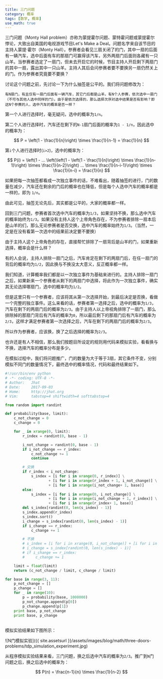 ```yaml
---
title: 三门问题
category: 概率
tags: [数学, 概率]
use_math: true
---
```


三门问题（Monty Hall problem）亦称为蒙提霍尔问题、蒙特霍问题或蒙提霍尔悖论，大致出自美国的电视游戏节目Let's Make a Deal。问题名字来自该节目的主持人蒙提·霍尔（Monty Hall）。参赛者会看见三扇关闭了的门，其中一扇的后面有一辆汽车，选中后面有车的那扇门可赢得该汽车，另外两扇门后面则各藏有一只山羊。当参赛者选定了一扇门，但未去开启它的时候，节目主持人开启剩下两扇门的其中一扇，露出其中一只山羊。主持人其后会问参赛者要不要换另一扇仍然关上的门。作为参赛者究竟要不要换？


讨论这个问题之前，先讨论一下为什么抽签是公平的。我们将问题修改为：

```
有N扇门，有且仅有一扇门后面有一辆汽车，其它门后都是山羊。有N个人参赛，依次选中一扇门（不可与其他人选中同样的门）。由于是依次选择的，那么选择次序对选中结果是否有影响？即这N个参赛的人，选中汽车的概率是否一样？
```

第一个人进行选择时，毫无疑问，选中的概率为`1/n`。

第二个人进行选择时，汽车还在剩下的`N-1`扇门后面的概率为`1 - 1/n`，因此选中的概率为：

$$
P = \left(1 - \frac{1}{n}\right) \times \frac{1}{n-1} = \frac{1}{n}
$$

第`i`个人进行选择时(`i>2`)，选中的概率为：

$$
P(i) = \left(1 - ... \left(\left(1 - \left(1 - \frac{1}{n}\right) \times \frac{1}{n-1}\right) \times \frac{1}{n-2}\right) ... \times \frac{1}{n-i-1}\right) \times \frac{1}{n-i} = \frac{1}{n}
$$

如果把每一次抽签都看成一次独立事件的话，不难看出，随着抽签的进行，门的数量在减少，汽车还在剩余的门后的概率也在降低，但是每个人选中汽车的概率都是一样的，即为 `1/n`。

由此可见，抽签无论先后，其实都是公平的，大家的概率都一样。

回到三门问题，参赛者首次选中汽车的概率为`1/3`，如果坚持不换，那么选中汽车的概率始终为`1/3`。如果没有主持人这个上帝角色存在，不为参赛者排除一扇本后是山羊的们，那么无论参赛者是否交换，选中汽车的概率始终为`1/3`。（当然，一定是在没有看第一次选中的结果前决定要不要换）

由于主持人这个上帝角色的存在，直接帮忙排除了一扇背后是山羊的门，如果重新选择，概率会是什么样？

有的人会说，主持人排除一扇门之后，汽车肯定在剩下的两扇门后，在任一扇门的背后的概率均为`1/2`，因此换与不换没太大意义，反正概率都一样。

我们知道，计算概率我们都是以一次独立事件为基础来进行的。主持人排除一扇门之后，如果新来一个参赛者从剩下的两扇门中选择，将此作为一次独立事件，确实其无论选择哪扇门，选中的概率均为`1/2`。

但是这里只有一个参赛者，应该将其从第一次选择开始，到最后决定是否换，看做一个完整的独立事件。这么来看的话，参赛者第一选择之后，选中的概率为`1/3`，汽车在剩下的两扇门后的概率为`2/3`。由于主持人以上帝视角排除了一扇门，那么排除掉的那扇门背后有汽车的概率为`0`，所以最后剩下的那扇门后有汽车的概率为`2/3`，这样才满足参赛者第一次选择之后，汽车在剩下的两扇门后的概率为`2/3`。

所以作为参赛者，应该换，换了之后选择的概率为`2/3`。

也许还是有人不相信，那么我们按题目所设定的规则用代码来模拟实验，看看换与不换，选择汽车的概率分布是多少。

在模拟过程中，我们将问题推广，门的数量为大于等于3扇，其它条件不变，分别模拟不同门的数量情况下，最终选中的概率情况，代码和最终结果如下。

```python
#!/usr/bin/env python
# -*- coding: UTF-8 -*- 
# Author:   Jhat
# Date:     2017-09-03
# Home:     http://jhat.org
# Vim:      tabstop=4 shiftwidth=4 softtabstop=4

from random import randint

def probability(base, limit):
    c_not_change = 0
    c_change = 0

    for _ in xrange(0, limit):
        r_index = randint(0, base - 1)

        i_not_change = randint(0, base - 1)
        if i_not_change == r_index:
            c_not_change += 1
            continue

        # 交换
        if r_index < i_not_change:
            s_index = [i for i in xrange(0, r_index)] \
                    + [i for i in xrange(r_index + 1, i_not_change)] \
                    + [i for i in xrange(i_not_change+ 1, base)]
        else:
            s_index = [i for i in xrange(0, i_not_change)] \
                    + [i for i in xrange(i_not_change + 1, r_index)] \
                    + [i for i in xrange(r_index+ 1, base)]
        del s_index[randint(0, len(s_index) - 1)]
        s_index.append(r_index)
        s_index.sort()
        i_change = s_index[randint(0, len(s_index) - 1)]
        if i_change == r_index:
            c_change += 1

        # 不换
        # s_index = [i for i in xrange(0, i_not_change)] + [i for i in xrange(i_not_change + 1, base)]
        # i_change = s_index[randint(0, len(s_index) - 1)]
        # if i_change == r_index:
        #     c_change += 1

    limit = float(limit)
    return (c_not_change / limit, c_change / limit)

for base in range(3, 11):
    p_not_change = []
    p_change = []
    for _ in range(10):
        p = probability(base, 1000000)
        p_not_change.append(p[0])
        p_change.append(p[1])
    print base, p_not_change
    print base, p_change
```

<br/>
模拟实验结果如下图所示：

![N门模拟实验]({{ site.assetsurl  }}/assets/images/blog/math/three-doors-problems/tdp_simulation_experiment.jpg)

从程序模拟实验结果来看，三门问题，换之后选中汽车的概率为`2/3`。推广到`N`门问题之后，换之后选中的概率为：

$$
P(n) = \frac{n-1}{n} \times \frac{1}{n-2}
$$
